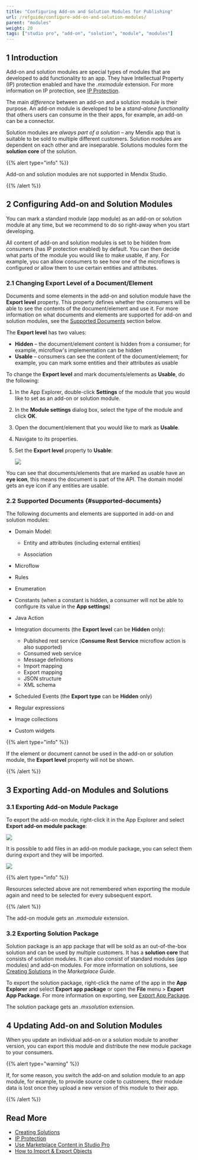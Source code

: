 ```yaml
---
title: "Configuring Add-on and Solution Modules for Publishing"
url: /refguide/configure-add-on-and-solution-modules/
parent: "modules"
weight: 20
tags: ["studio pro", "add-on", "solution", "module", "modules"]
---
```


## 1 Introduction

Add-on and solution modules are special types of modules that are developed to add functionality to an app. They have Intellectual Property (IP) protection enabled and have the *.mxmodule* extension. For more information on IP protection, see [IP Protection](/appstore/creating-content/sol-ip-protection/). 

The main *difference* between an add-on and a solution module is their purpose. An add-on module is developed to be a *stand-alone functionality* that others users can consume in the their apps, for example, an add-on can be a connector. 

Solution modules are *always part of a solution* – any Mendix app that is suitable to be sold to multiple different customers. Solution modules are dependent on each other and are inseparable. Solutions modules form the **solution core** of the solution. 

{{% alert type="info" %}}

Add-on and solution modules are not supported in Mendix Studio.

{{% /alert %}}

## 2 Configuring Add-on and Solution Modules

You can mark a standard module (app module) as an add-on or solution module at any time, but we recommend to do so right-away when you start developing. 

All content of add-on and solution modules is set to be hidden from consumers (has IP protection enabled) by default. You can then decide what parts of the module you would like to make usable, if any. For example, you can allow consumers to see how one of the microflows is configured or allow them to use certain entities and attributes. 

### 2.1 Changing Export Level of a Document/Element

Documents and some elements in the add-on and solution module have the **Export level** property. This property defines whether the consumers will be able to see the contents of the document/element and use it. For more information on what documents and elements are supported for add-on and solution modules, see the [Supported Documents](#supported-documents) section below. 

The **Export level** has two values:

* **Hidden** – the document/element content is hidden from a consumer; for example, microflow's implementation can be hidden
* **Usable** – consumers can see the content of the document/element; for example, you can mark some entities and their attributes as usable

To change the **Export level** and mark documents/elements as **Usable**, do the following:

1. In the App Explorer, double-click **Settings** of the module that you would like to set as an add-on or solution module. 

2. In the **Module settings** dialog box, select the type of the module and click **OK**.

3. Open the document/element that you would like to mark as **Usable**.

2. Navigate to its properties.

3. Set the **Export level** property to **Usable**:

   ![](attachments/add-on-and-solution-modules/export-level-property.png)
   

You can see that documents/elements that are marked as usable have an **eye icon**, this means the document is part of the API. The domain model gets an eye icon if any entities are usable. 

### 2.2 Supported Documents {#supported-documents}

The following documents and elements are supported in add-on and solution modules:

* Domain Model:

    * Entity and attributes (including external entities)

    * Association
* Microflow
* Rules
* Enumeration
* Constants (when a constant is hidden, a consumer will not be able to configure its value in the **App settings**)
* Java Action
* Integration documents (the **Export level** can be **Hidden** only):

    * Published rest service (**Consume Rest Service** microflow action is also supported)
    * Consumed web service
    * Message definitions
    * Import mapping
    * Export mapping
    * JSON structure
    * XML schema
* Scheduled Events (the **Export type** can be **Hidden** only)
* Regular expressions
* Image collections
* Custom widgets

{{% alert type="info" %}}

If the element or document cannot be used in the add-on or solution module, the **Export level** property will not be shown. 

{{% /alert %}}

## 3 Exporting Add-on Modules and Solutions

### 3.1 Exporting Add-on Module Package

To export the add-on module, right-click it in the App Explorer and select **Export add-on module package**: 

![](attachments/add-on-and-solution-modules/export-add-on.png)

It is possible to add files in an add-on module package, you can select them during export and they will be imported. 

![](attachments/add-on-and-solution-modules/select-depencencies-add-on-export.png)

{{% alert type="info" %}}

Resources selected above are not remembered when exporting the module again and need to be selected for every subsequent export.

{{% /alert %}}

The add-on module gets an *.mxmodule* extension.

### 3.2 Exporting Solution Package

Solution package is an app package that will be sold as an out-of-the-box solution and can be used by multiple customers. It has a **solution core** that consists of solution modules. It can also consist of standard modules (app modules) and add-on modules. For more information on solutions, see [Creating Solutions](/appstore/creating-content/sol-solutions-guide/) in the *Marketplace Guide*.

To export the solution package, right-click the name of the app in the **App Explorer** and select **Export app package** or open the **File** menu > **Export App Package**. For more information on exporting, see [Export App Package](/refguide/export-app-package-dialog/).

The solution package gets an *.mxsolution* extension.

## 4 Updating Add-on and Solution Modules

When you update an individual add-on or a solution module to another version, you can export this module and distribute the new module package to your consumers. 

{{% alert type="warning" %}}

If, for some reason, you switch the add-on and solution module to an app module, for example, to provide source code to customers, their module data is lost once they upload a new version of this module to their app. 

{{% /alert %}}

## Read More

*  [Creating Solutions](/appstore/creating-content/sol-solutions-guide/)
* [IP Protection](/appstore/creating-content/sol-ip-protection/)
* [Use Marketplace Content in Studio Pro](/appstore/general/app-store-content/)
* [How to Import & Export Objects](/howto/integration/importing-and-exporting-objects/)

